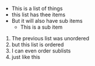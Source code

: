 - This is a list of things
- this list has thee items
- But it will also have sub items
  * This is a sub item

1. The previous list was unordered
2. but this list is ordered
  1. I can even order sublists
  2. just like this
